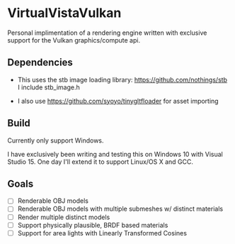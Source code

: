 
VirtualVistaVulkan
==================

Personal implimentation of a rendering engine written with exclusive support for the Vulkan graphics/compute api. 

Dependencies
------------

* This uses the stb image loading library: https://github.com/nothings/stb
I include stb_image.h

* I also use https://github.com/syoyo/tinygltfloader
for asset importing

Build
-----

Currently only support Windows.

I have exclusively been writing and testing this on Windows 10 with Visual Studio 15. One day I'll extend it to support Linux/OS X and GCC.

Goals
-----

- [ ] Renderable OBJ models
- [ ] Renderable OBJ models with multiple submeshes w/ distinct materials
- [ ] Render multiple distinct models
- [ ] Support physically plausible, BRDF based materials
- [ ] Support for area lights with Linearly Transformed Cosines
